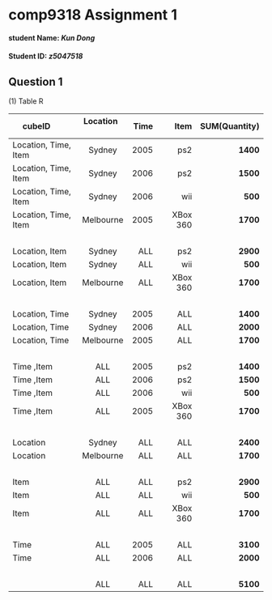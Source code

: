 # comp9318 Assignment 1
#### student Name: *Kun Dong*
#### Student ID: *z5047518*

## Question 1
(1) Table R

| cubeID        | Location      | Time  | Item | SUM(Quantity)|
| ------------- |:-------------:| -----:|-----:|-------------:|
| Location, Time, Item| Sydney | 2005| ps2| **1400**|
| Location, Time, Item| Sydney | 2006| ps2| **1500**|
| Location, Time, Item| Sydney | 2006| wii| **500**|
| Location, Time, Item| Melbourne | 2005| XBox 360| **1700**|
|  |  |  | | |
| Location, Item | Sydney | ALL| ps2| **2900**|
| Location, Item | Sydney | ALL| wii| **500**|
| Location, Item | Melbourne | ALL|  XBox 360| **1700**|
|  |  |  | | |
| Location, Time | Sydney | 2005| ALL| **1400**|
| Location, Time | Sydney | 2006| ALL| **2000**|
| Location, Time | Melbourne | 2005| ALL| **1700**|
|  |  |  | | |
| Time ,Item | ALL | 2005| ps2| **1400**|
| Time ,Item | ALL | 2006| ps2| **1500**|
| Time ,Item | ALL | 2006| wii| **500**|
| Time ,Item | ALL | 2005| XBox 360| **1700**|
|  |  |  | | |
| Location | Sydney | ALL| ALL| **2400**|
| Location | Melbourne | ALL| ALL| **1700**|
|  |  |  | | |
| Item | ALL | ALL| ps2| **2900**|
| Item | ALL | ALL| wii|  **500**|
| Item | ALL | ALL| XBox 360| **1700**|
|  |  |  | | |
| Time | ALL | 2005 | ALL| **3100**|
| Time | ALL | 2006 | ALL| **2000**|
|  |  |  | | |  
|  | ALL | ALL | ALL| **5100**|






